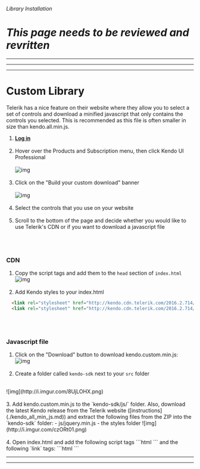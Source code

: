 _Library Installation_
# _This page needs to be reviewed and revritten_

***
***
***

# Custom Library
Telerik has a nice feature on their website where they allow you to select a set of controls and download a minified javascript that only contains the controls you selected. This is recommended as this file is often smaller in size than kendo.all.min.js.

1. **[Log in](https://www.telerik.com/account)**
<br><br>
2. Hover over the Products and Subscription menu, then click Kendo UI Professional
<br><br>
![img](http://i.imgur.com/jIggSWt.png)
<br><br>
3. Click on the "Build your custom download" banner
<br><br> 
![img](http://i.imgur.com/INIvWuC.png)
<br><br>
4. Select the controls that you use on your website
<br><br>
5. Scroll to the bottom of the page and decide whether you would like to use Telerik's CDN or if you want to download a javascript file

<br><br>

### CDN
1. Copy the script tags and add them to the `head` section of `index.html`
![img](http://i.imgur.com/EwnTgY7.png)
<br><br>
2. Add Kendo styles to your index.html
```html
  <link rel="stylesheet" href="http://kendo.cdn.telerik.com/2016.2.714/styles/kendo.common.min.css">
  <link rel="stylesheet" href="http://kendo.cdn.telerik.com/2016.2.714/styles/kendo.bootstrap.min.css">
```
<br><br>

### Javascript file
1. Click on the "Download" button to download kendo.custom.min.js:
![img](http://i.imgur.com/c1QiJ4L.png)
<br><br>
2. Create a folder called `kendo-sdk` next to your `src` folder
<br>
 ![img](http://i.imgur.com/8UjLOHX.png)
<br><br> 
3. Add kendo.custom.min.js to the `kendo-sdk/js/` folder. Also, download the latest Kendo release from the Telerik website ([instructions](./kendo_all_min_js.md)) and extract the following files from the ZIP into the `kendo-sdk` folder:
   - js/jquery.min.js
   - the styles folder
 ![img](http://i.imgur.com/czORt01.png)
<br><br>
4. Open index.html and add the following script tags
  ```html
      <script src="kendo-sdk/js/jquery.min.js"></script>
      <script src="kendo-sdk/js/kendo.custom.min.js"></script>
  ```
  and the following `link` tags:
  ```html
    <link rel="stylesheet" href="kendo-sdk/styles/kendo.common.min.css">
    <link rel="stylesheet" href="kendo-sdk/styles/kendo.bootstrap.min.css">
  ```

***
***

